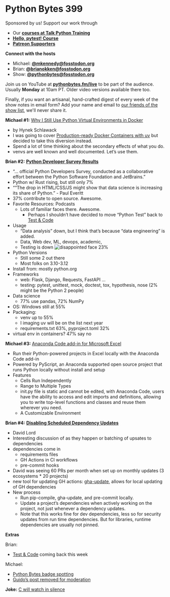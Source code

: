 # Python Bytes 399

Sponsored by us! Support our work through

- Our [**courses at Talk Python Training**](https://training.talkpython.fm/)
- [**Hello, pytest! Course**](https://courses.pythontest.com/)
- [**Patreon Supporters**](https://www.patreon.com/pythonbytes)

**Connect with the hosts**

- Michael: [**@mkennedy@fosstodon.org**](https://fosstodon.org/@mkennedy)
- Brian: [**@brianokken@fosstodon.org**](https://fosstodon.org/@brianokken)
- Show: [**@pythonbytes@fosstodon.org**](https://fosstodon.org/@pythonbytes)

Join us on YouTube at [**pythonbytes.fm/live**](https://pythonbytes.fm/stream/live) to be part of the audience. Usually **Monday** at 10am PT. Older video versions available there too.

Finally, if you want an artisanal, hand-crafted digest of every week of the show notes in email form? Add your name and email to [our friends of the show list](https://pythonbytes.fm/friends-of-the-show), we'll never share it.

**Michael #1:** [Why I Still Use Python Virtual Environments in Docker](https://hynek.me/articles/docker-virtualenv/)

- by Hynek Schlawack
- I was going to cover [Production-ready Docker Containers with uv](https://hynek.me/articles/docker-uv/) but decided to take this diversion instead.
- Spend a lot of time thinking about the secondary effects of what you do.
- venvs are well known and well documented. Let’s use them.

**Brian #2:** [**Python Developer Survey Results**](https://lp.jetbrains.com/python-developers-survey-2023/)

- “… official Python Developers Survey, conducted as a collaborative effort between the Python Software Foundation and JetBrains.”
- Python w/ Rust rising, but still only 7%
- ““The drop in HTML/CSS/JS might show that data science is increasing its share of Python.” - Paul Everitt
- 37% contribute to open source. Awesome.
- Favorite Resources: Podcasts
  - Lots of familiar faces there. Awesome. 
    - Perhaps I shouldn’t have decided to move “Python Test” back to [Test & Code](https://testandcode.com)
- Usage
  - “Data analysis” down, but I think that’s because “data engineering” is added.
  - Data, Web dev, ML, devops, academic, 
  - Testing is down ![disappointed face](https://paper.dropboxstatic.com/static/img/ace/emoji/1f61e.png?version=8.0.0) 23%
- Python Versions
  - Still some 2 out there
  - Most folks on 3.10-3.12
- Install from: mostly python.org
- Frameworks
  - web: Flask, Django, Requests, FastAPI …
  - testing: pytest, unittest, mock, doctest, tox, hypothesis, nose (2% might be the Python 2 people)
- Data science
  - 77% use pandas, 72% NumPy
- OS: Windows still at 55% 
- Packaging: 
  - venv up to 55%
  - I imaging uv will be on the list next year
  - requirements.txt 63%, pyproject.toml 32%
- virtual env in containers? 47% say no

**Michael #3:** [Anaconda Code add-in for Microsoft Excel](https://www.anaconda.com/blog/introducing-anaconda-code-add-in-for-microsoft-excel)

- Run their Python-powered projects in Excel locally with the Anaconda Code add-in
- Powered by PyScript, an Anaconda supported open source project that runs Python locally without install and setup
- Features
  - Cells Run Independently
  - Range to Multiple Types
  - init.py file is static and cannot be edited, with Anaconda Code, users have the ability to access and edit imports and definitions, allowing you to write top-level functions and classes and reuse them wherever you need. 
  - A Customizable Environment 

**Brian #4:** [**Disabling Scheduled Dependency Updates**](https://davidism.com/disabling-scheduled-dependency-updates/)

- David Lord
- Interesting discussion of as they happen or batching of upsates to dependencies
- dependencies come in
  - requirements files
  - GH Actions in CI workflows
  - pre-commit hooks
- David was seeing 60 PRs per month when set up on monthly updates (3 ecosystems * 20 projects)
- new tool for updating GH actions: [gha-update](https://gha-update.readthedocs.io/en/latest/), allows for local updating of GH dependencies
- New process
  - Run pip-compile, gha-update, and pre-commit locally.
  - Update a project’s dependencies when actively working on the project, not just whenever a dependency updates.
  - Note that this works fine for dev dependencies, less so for security updates from run time dependencies. But for libraries, runtime dependencies are usually not pinned.

**Extras** 

Brian:

- [Test & Code](https://testandcode.com) coming back this week

Michael:

- [Python Bytes badge spotting](https://github.com/basnijholt/unidep/pull/191#issuecomment-2322392833)
- [Guido’s post removed for moderation](https://news.ycombinator.com/item?id=41385546)

**Joke:** [C will watch in silence](https://devhumor.com/media/c-will-watch-in-silence)